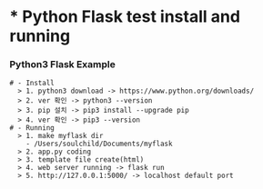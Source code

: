 # * Python Flask test install and running
  ### Python3 Flask Example
  
    # - Install
      > 1. python3 download -> https://www.python.org/downloads/ 
      > 2. ver 확인 -> python3 --version
      > 3. pip 설치 -> pip3 install --upgrade pip
      > 4. ver 확인 -> pip3 --version
    # - Running
      > 1. make myflask dir 
        - /Users/soulchild/Documents/myflask
      > 2. app.py coding 
      > 3. template file create(html)
      > 4. web server running -> flask run
      > 5. http://127.0.0.1:5000/ -> localhost default port
      
